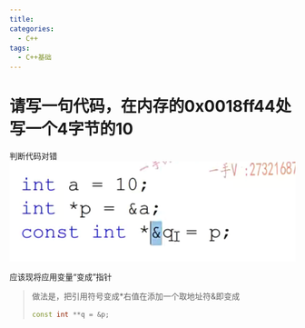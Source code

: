 ```yaml
---
title: 
categories:
  - C++
tags:
  - C++基础
---
```


# 请写一句代码，在内存的0x0018ff44处写一个4字节的10

判断代码对错![image-20230920210924584](../../assets/C_images/07const、指针、引用的结合使用.assets/image-20230920210924584.png)

应该现将应用变量“变成”指针

> 做法是，把引用符号变成\*右值在添加一个取地址符\&即变成
>
> ```c++
> const int **q = &p;
> ```

